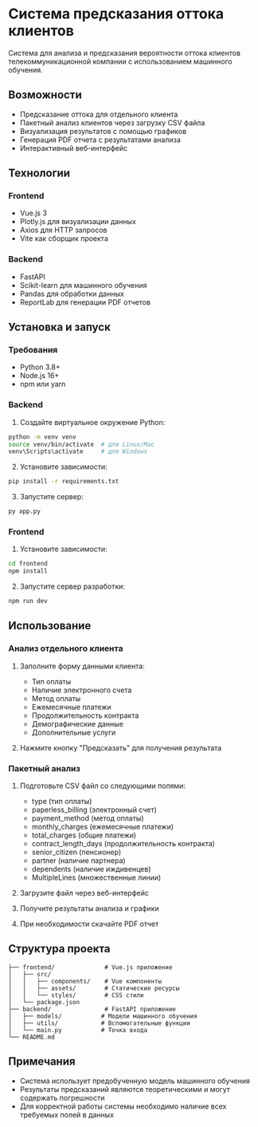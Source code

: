 # Система предсказания оттока клиентов

Система для анализа и предсказания вероятности оттока клиентов телекоммуникационной компании с использованием машинного обучения.

## Возможности

- Предсказание оттока для отдельного клиента
- Пакетный анализ клиентов через загрузку CSV файла
- Визуализация результатов с помощью графиков
- Генерация PDF отчета с результатами анализа
- Интерактивный веб-интерфейс

## Технологии

### Frontend
- Vue.js 3
- Plotly.js для визуализации данных
- Axios для HTTP запросов
- Vite как сборщик проекта

### Backend
- FastAPI
- Scikit-learn для машинного обучения
- Pandas для обработки данных
- ReportLab для генерации PDF отчетов

## Установка и запуск

### Требования
- Python 3.8+
- Node.js 16+
- npm или yarn

### Backend

1. Создайте виртуальное окружение Python:
```bash
python -m venv venv
source venv/bin/activate  # для Linux/Mac
venv\Scripts\activate     # для Windows
```

2. Установите зависимости:
```bash
pip install -r requirements.txt
```

3. Запустите сервер:
```bash
py app.py
```

### Frontend

1. Установите зависимости:
```bash
cd frontend
npm install
```

2. Запустите сервер разработки:
```bash
npm run dev
```

## Использование

### Анализ отдельного клиента

1. Заполните форму данными клиента:
   - Тип оплаты
   - Наличие электронного счета
   - Метод оплаты
   - Ежемесячные платежи
   - Продолжительность контракта
   - Демографические данные
   - Дополнительные услуги

2. Нажмите кнопку "Предсказать" для получения результата

### Пакетный анализ

1. Подготовьте CSV файл со следующими полями:
   - type (тип оплаты)
   - paperless_billing (электронный счет)
   - payment_method (метод оплаты)
   - monthly_charges (ежемесячные платежи)
   - total_charges (общие платежи)
   - contract_length_days (продолжительность контракта)
   - senior_citizen (пенсионер)
   - partner (наличие партнера)
   - dependents (наличие иждивенцев)
   - MultipleLines (множественные линии)

2. Загрузите файл через веб-интерфейс
3. Получите результаты анализа и графики
4. При необходимости скачайте PDF отчет

## Структура проекта

```
├── frontend/              # Vue.js приложение
│   ├── src/
│   │   ├── components/    # Vue компоненты
│   │   ├── assets/        # Статические ресурсы
│   │   └── styles/        # CSS стили
│   └── package.json
├── backend/               # FastAPI приложение
│   ├── models/           # Модели машинного обучения
│   ├── utils/            # Вспомогательные функции
│   └── main.py           # Точка входа
└── README.md
```

## Примечания

- Система использует предобученную модель машинного обучения
- Результаты предсказаний являются теоретическими и могут содержать погрешности
- Для корректной работы системы необходимо наличие всех требуемых полей в данных
